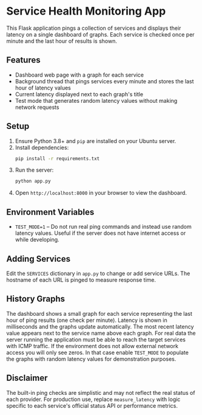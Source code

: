 # Service Health Monitoring App

This Flask application pings a collection of services and displays their latency on a single dashboard of graphs. Each service is checked once per minute and the last hour of results is shown.

## Features

- Dashboard web page with a graph for each service
- Background thread that pings services every minute and stores the last hour of latency values
- Current latency displayed next to each graph's title
- Test mode that generates random latency values without making network requests

## Setup

1. Ensure Python 3.8+ and `pip` are installed on your Ubuntu server.
2. Install dependencies:
   ```bash
   pip install -r requirements.txt
   ```
3. Run the server:
   ```bash
   python app.py
   ```
4. Open `http://localhost:8000` in your browser to view the dashboard.

## Environment Variables

- `TEST_MODE=1` – Do not run real ping commands and instead use random latency values. Useful if the server does not have internet access or while developing.

## Adding Services

Edit the `SERVICES` dictionary in `app.py` to change or add service URLs. The hostname of each URL is pinged to measure response time.

## History Graphs

The dashboard shows a small graph for each service representing the last hour of
ping results (one check per minute). Latency is shown in milliseconds and the
graphs update automatically. The most recent latency value appears next to the
service name above each graph. For real data the server running the application
must be able to reach the target services with ICMP traffic. If the environment
does not allow external network access you will only see zeros. In that case
enable `TEST_MODE` to populate the graphs with random latency values for
demonstration purposes.

## Disclaimer

The built-in ping checks are simplistic and may not reflect the real status of each provider. For production use, replace `measure_latency` with logic specific to each service's official status API or performance metrics.
